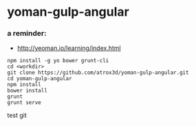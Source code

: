 # yoman-gulp-angular


### a reminder:

- http://yeoman.io/learning/index.html

```
npm install -g yo bower grunt-cli
cd <workdir>
git clone https://github.com/atrox3d/yoman-gulp-angular.git
cd yoman-gulp-angular
npm install
bower install
grunt
grunt serve
```

test git
